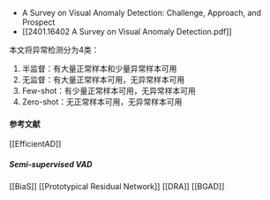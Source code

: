 - A Survey on Visual Anomaly Detection: Challenge, Approach, and Prospect
- [[2401.16402 A Survey on Visual Anomaly Detection.pdf]]
 
本文将异常检测分为4类：
1. 半监督：有大量正常样本和少量异常样本可用
2. 无监督：有大量正常样本可用，无异常样本可用
3. Few-shot：有少量正常样本可用，无异常样本可用
4. Zero-shot：无正常样本可用，无异常样本可用
#### 参考文献
[[EfficientAD]]
##### Semi-supervised VAD
[[BiaS]]
[[Prototypical Residual Network]]
[[DRA]]
[[BGAD]]
